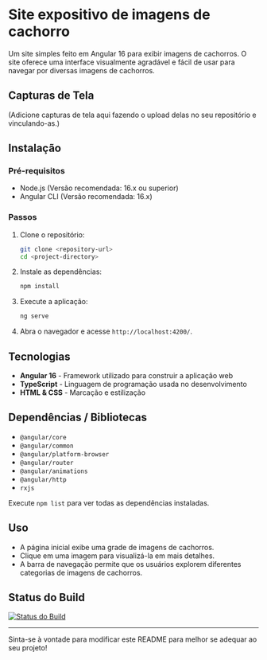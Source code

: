 # Site expositivo de imagens de cachorro

Um site simples feito em Angular 16 para exibir imagens de cachorros. O site oferece uma interface visualmente agradável e fácil de usar para navegar por diversas imagens de cachorros.

## Capturas de Tela

(Adicione capturas de tela aqui fazendo o upload delas no seu repositório e vinculando-as.)

## Instalação

### Pré-requisitos
- Node.js (Versão recomendada: 16.x ou superior)
- Angular CLI (Versão recomendada: 16.x)

### Passos
1. Clone o repositório:
   ```sh
   git clone <repository-url>
   cd <project-directory>
   ```
2. Instale as dependências:
   ```sh
   npm install
   ```
3. Execute a aplicação:
   ```sh
   ng serve
   ```
4. Abra o navegador e acesse `http://localhost:4200/`.

## Tecnologias
- **Angular 16** - Framework utilizado para construir a aplicação web
- **TypeScript** - Linguagem de programação usada no desenvolvimento
- **HTML & CSS** - Marcação e estilização

## Dependências / Bibliotecas
- `@angular/core`
- `@angular/common`
- `@angular/platform-browser`
- `@angular/router`
- `@angular/animations`
- `@angular/http`
- `rxjs`

Execute `npm list` para ver todas as dependências instaladas.

## Uso
- A página inicial exibe uma grade de imagens de cachorros.
- Clique em uma imagem para visualizá-la em mais detalhes.
- A barra de navegação permite que os usuários explorem diferentes categorias de imagens de cachorros.

## Status do Build

[![Status do Build](https://img.shields.io/badge/build-passing-brightgreen)](https://github.com/your-repo-link)

---

Sinta-se à vontade para modificar este README para melhor se adequar ao seu projeto!

